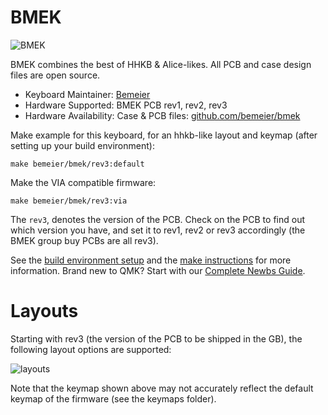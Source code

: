 # BMEK

![BMEK](https://i.imgur.com/p1KFi6ql.jpg)

BMEK combines the best of HHKB & Alice-likes. All PCB and case design files are open source.

* Keyboard Maintainer: [Bemeier](https://github.com/Bemeier)
* Hardware Supported: BMEK PCB rev1, rev2, rev3
* Hardware Availability: Case & PCB files: [github.com/bemeier/bmek](https://github.com/bemeier/bmek)

Make example for this keyboard, for an hhkb-like layout and keymap (after setting up your build environment):

    make bemeier/bmek/rev3:default

Make the VIA compatible firmware:

    make bemeier/bmek/rev3:via

The ```rev3```, denotes the version of the PCB.
Check on the PCB to find out which version you have, and set it to rev1, rev2 or rev3 accordingly (the BMEK group buy PCBs are all rev3).

See the [build environment setup](https://docs.qmk.fm/#/getting_started_build_tools) and the [make instructions](https://docs.qmk.fm/#/getting_started_make_guide) for more information. Brand new to QMK? Start with our [Complete Newbs Guide](https://docs.qmk.fm/#/newbs).

# Layouts

Starting with rev3 (the version of the PCB to be shipped in the GB), the following layout options are supported:

![layouts](https://i.imgur.com/XuFxwthl.png)

Note that the keymap shown above may not accurately reflect the default keymap of the firmware (see the keymaps folder).
